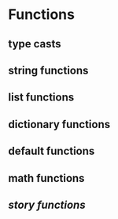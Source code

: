 # Functions

## type casts


## string functions


## list functions


## dictionary functions


## default functions


## math functions


## *story functions*